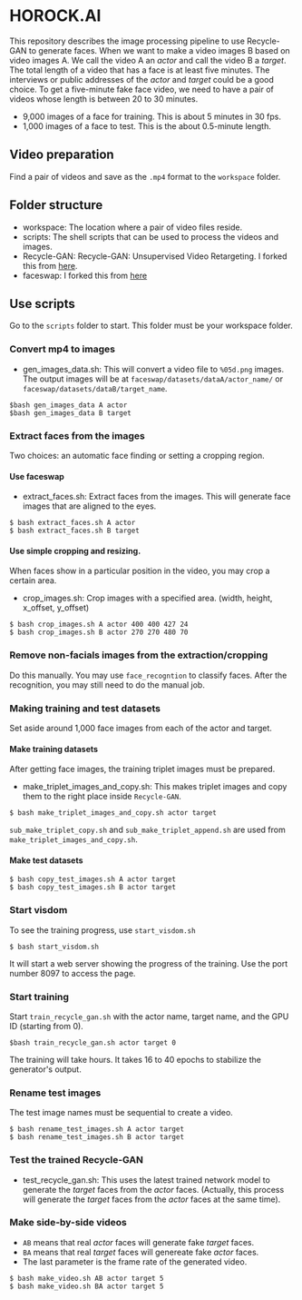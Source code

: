 # HOROCK.AI

This repository describes the image processing pipeline to use Recycle-GAN to generate faces. When we want to make a video images B based on video images A. We call the video A an _actor_ and call the video B a _target_.
The total length of a video that has a face is at least five minutes. The interviews or public addresses of the _actor_ and _target_ could be a good choice. To get a five-minute fake face video, we need to have a pair of videos whose length is between 20 to 30 minutes.

 - 9,000 images of a face for training. This is about 5 minutes in 30 fps.
 - 1,000 images of a face to test. This is the about 0.5-minute length.

## Video preparation 
Find a pair of videos and save as the `.mp4` format to the `workspace` folder.

## Folder structure

- workspace: The location where a pair of video files reside.
- scripts: The shell scripts that can be used to process the videos and images.
- Recycle-GAN: Recycle-GAN: Unsupervised Video Retargeting. I forked this from [here](https://github.com/aayushbansal/Recycle-GAN).
- faceswap: I forked this from [here](https://github.com/deepfakes/faceswap)

## Use scripts
Go to the `scripts` folder to start. This folder must be your workspace folder.

### Convert mp4 to images

- gen_images_data.sh: This will convert a video file to `%05d.png` images. The output images will be at `faceswap/datasets/dataA/actor_name/` or `faceswap/datasets/dataB/target_name`.

```
$bash gen_images_data A actor
$bash gen_images_data B target
```

### Extract faces from the images
Two choices: an automatic face finding or setting a cropping region.

#### Use faceswap
- extract_faces.sh: Extract faces from the images. This will generate face images that are aligned to the eyes.
```
$ bash extract_faces.sh A actor
$ bash extract_faces.sh B target
```

#### Use simple cropping and resizing.

When faces show in a particular position in the video, you may crop a certain area.

- crop_images.sh: Crop images with a specified area. (width, height, x_offset, y_offset)
```
$ bash crop_images.sh A actor 400 400 427 24
$ bash crop_images.sh B actor 270 270 480 70
```

### Remove non-facials images from the extraction/cropping

Do this manually. You may use `face_recogntion` to classify faces.
After the recognition, you may still need to do the manual job.

### Making training and test datasets

Set aside around 1,000 face images from each of the actor and target.

#### Make training datasets

After getting face images, the training triplet images must be prepared.

- make_triplet_images_and_copy.sh: This makes triplet images and copy them to the right place inside `Recycle-GAN`.

```
$ bash make_triplet_images_and_copy.sh actor target
```
`sub_make_triplet_copy.sh` and `sub_make_triplet_append.sh` are used from `make_triplet_images_and_copy.sh`.

#### Make test datasets

```
$ bash copy_test_images.sh A actor target
$ bash copy_test_images.sh B actor target
```
### Start visdom

To see the training progress, use `start_visdom.sh`
```
$ bash start_visdom.sh
```
It will start a web server showing the progress of the training. Use the port number 8097 to access the page.

### Start training

Start `train_recycle_gan.sh` with the actor name, target name, and the GPU ID (starting from 0).
```
$bash train_recycle_gan.sh actor target 0
```

The training will take hours. It takes 16 to 40 epochs to stabilize the generator's output.

### Rename test images

The test image names must be sequential to create a video.
```
$ bash rename_test_images.sh A actor target
$ bash rename_test_images.sh B actor target
```

### Test the trained Recycle-GAN

- test_recycle_gan.sh: This uses the latest trained network model to generate the _target_ faces from the _actor_ faces. (Actually, this process will generate the _target_ faces from the _actor_ faces at the same time).

### Make side-by-side videos
- `AB` means that real _actor_ faces will generate fake _target_ faces.
- `BA` means that real _target_ faces will genereate fake _actor_ faces.
- The last parameter is the frame rate of the generated video.
```
$ bash make_video.sh AB actor target 5
$ bash make_video.sh BA actor target 5
```
